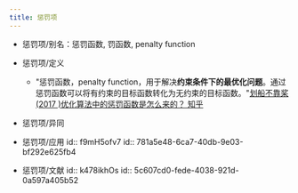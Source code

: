 ```yaml
---
title: 惩罚项
---
```


- 惩罚项/别名：惩罚函数, 罚函数, penalty function

- 惩罚项/定义
	 - "惩罚函数，penalty function，用于解决**约束条件下的最优化问题**。通过惩罚函数可以将有约束的目标函数转化为无约束的目标函数。"[划船不靠桨 (2017 )优化算法中的惩罚函数是怎么来的？ 知乎](https://www.zhihu.com/question/47113767/answer/235639525)

- 惩罚项/异同

- 惩罚项/应用
id:: f9mH5ofv7
id:: 781a5e48-6ca7-40db-9e03-bf292e625fb4

- 惩罚项/文献
id:: k478ikhOs
id:: 5c607cd0-fede-4038-921d-0a597a405b52

